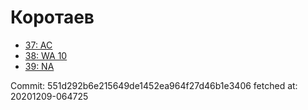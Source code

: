 # Коротаев
- [37: AC](37.md)
- [38: WA 10](38.md)
- [39: NA](39.md)

Commit: 551d292b6e215649de1452ea964f27d46b1e3406
 fetched at: 20201209-064725
